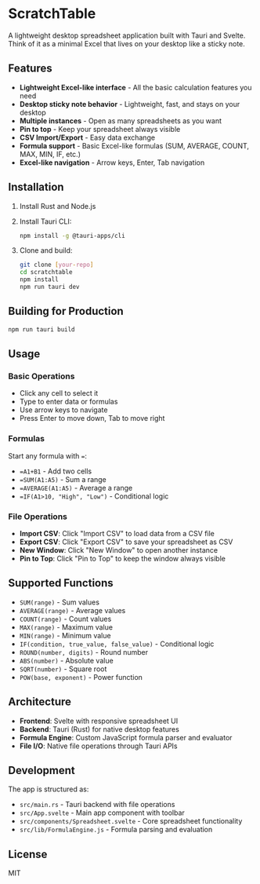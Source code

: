 # ScratchTable

A lightweight desktop spreadsheet application built with Tauri and Svelte. Think of it as a minimal Excel that lives on your desktop like a sticky note.

## Features

- **Lightweight Excel-like interface** - All the basic calculation features you need
- **Desktop sticky note behavior** - Lightweight, fast, and stays on your desktop
- **Multiple instances** - Open as many spreadsheets as you want
- **Pin to top** - Keep your spreadsheet always visible
- **CSV Import/Export** - Easy data exchange
- **Formula support** - Basic Excel-like formulas (SUM, AVERAGE, COUNT, MAX, MIN, IF, etc.)
- **Excel-like navigation** - Arrow keys, Enter, Tab navigation

## Installation

1. Install Rust and Node.js
2. Install Tauri CLI:
   ```bash
   npm install -g @tauri-apps/cli
   ```

3. Clone and build:
   ```bash
   git clone [your-repo]
   cd scratchtable
   npm install
   npm run tauri dev
   ```

## Building for Production

```bash
npm run tauri build
```

## Usage

### Basic Operations
- Click any cell to select it
- Type to enter data or formulas
- Use arrow keys to navigate
- Press Enter to move down, Tab to move right

### Formulas
Start any formula with `=`:
- `=A1+B1` - Add two cells
- `=SUM(A1:A5)` - Sum a range
- `=AVERAGE(A1:A5)` - Average a range
- `=IF(A1>10, "High", "Low")` - Conditional logic

### File Operations
- **Import CSV**: Click "Import CSV" to load data from a CSV file
- **Export CSV**: Click "Export CSV" to save your spreadsheet as CSV
- **New Window**: Click "New Window" to open another instance
- **Pin to Top**: Click "Pin to Top" to keep the window always visible

## Supported Functions

- `SUM(range)` - Sum values
- `AVERAGE(range)` - Average values
- `COUNT(range)` - Count values
- `MAX(range)` - Maximum value
- `MIN(range)` - Minimum value
- `IF(condition, true_value, false_value)` - Conditional logic
- `ROUND(number, digits)` - Round number
- `ABS(number)` - Absolute value
- `SQRT(number)` - Square root
- `POW(base, exponent)` - Power function

## Architecture

- **Frontend**: Svelte with responsive spreadsheet UI
- **Backend**: Tauri (Rust) for native desktop features
- **Formula Engine**: Custom JavaScript formula parser and evaluator
- **File I/O**: Native file operations through Tauri APIs

## Development

The app is structured as:
- `src/main.rs` - Tauri backend with file operations
- `src/App.svelte` - Main app component with toolbar
- `src/components/Spreadsheet.svelte` - Core spreadsheet functionality
- `src/lib/FormulaEngine.js` - Formula parsing and evaluation

## License

MIT